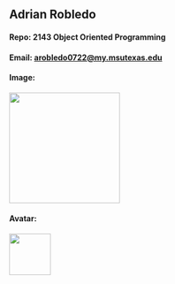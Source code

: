 ## Adrian Robledo

#### Repo: 2143 Object Oriented Programming
#### Email: arobledo0722@my.msutexas.edu

#### Image:
<img src="https://i.ibb.co/2ky51Qy/Afrochella.jpg" width="200">

#### Avatar:
<img src="https://i.ibb.co/pfC1q5y/Deadpool-Avatar.jpg" width="75">
